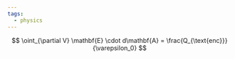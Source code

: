 ```yaml
---
tags:
  - physics
---
```



$$
\oint_{\partial V} \mathbf{E} \cdot d\mathbf{A} = \frac{Q_{\text{enc}}}{\varepsilon_0}
$$